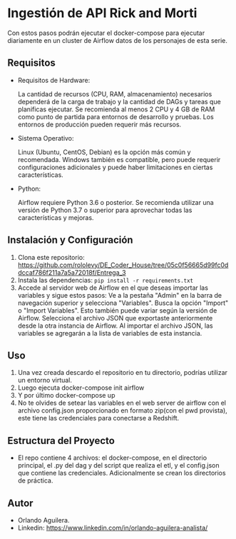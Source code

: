 # Ingestión de API Rick and Morti

Con estos pasos podrán ejecutar el docker-compose para ejecutar diariamente en un cluster de Airflow datos de los personajes de esta serie.

## Requisitos

- Requisitos de Hardware:

    La cantidad de recursos (CPU, RAM, almacenamiento) necesarios dependerá de la carga de trabajo y la cantidad de DAGs y tareas que planificas ejecutar.
    Se recomienda al menos 2 CPU y 4 GB de RAM como punto de partida para entornos de desarrollo y pruebas. Los entornos de producción pueden requerir más recursos.
- Sistema Operativo:

    Linux (Ubuntu, CentOS, Debian) es la opción más común y recomendada.
    Windows también es compatible, pero puede requerir configuraciones adicionales y puede haber limitaciones en ciertas características.
- Python:

    Airflow requiere Python 3.6 o posterior. Se recomienda utilizar una versión de Python 3.7 o superior para aprovechar todas las características y mejoras.

## Instalación y Configuración

1. Clona este repositorio: https://github.com/rololevy/DE_Coder_House/tree/05c0f56665d99fc0ddccaf786f211a7a5a72018f/Entrega_3
2. Instala las dependencias: `pip install -r requirements.txt`
3. Accede al servidor web de Airflow en el que deseas importar las variables y sigue estos pasos:
    Ve a la pestaña "Admin" en la barra de navegación superior y selecciona "Variables".
    Busca la opción "Import" o "Import Variables". Esto también puede variar según la versión de Airflow.
    Selecciona el archivo JSON que exportaste anteriormente desde la otra instancia de Airflow.
    Al importar el archivo JSON, las variables se agregarán a la lista de variables de esta instancia.

## Uso

1. Una vez creada descardo el repositorio en tu directorio, podrías utilizar un entorno virtual.
2. Luego ejecuta docker-compose init airflow
3. Y por último docker-compose up
4. No te olvides de setear las variables en el web server de airflow con el archivo config.json proporcionado en formato zip(con el pwd provista), este tiene las credenciales para conectarse a Redshift.

## Estructura del Proyecto

- El repo contiene 4 archivos: el docker-compose, en el directorio principal, el .py del dag y del script que realiza el etl, y el config.json que contiene las credenciales. Adicionalmente se crean los directorios de práctica.

## Autor

- Orlando Aguilera.
- Linkedin: https://www.linkedin.com/in/orlando-aguilera-analista/

